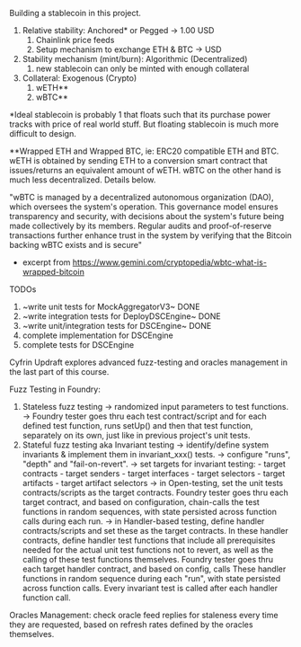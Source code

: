 Building a stablecoin in this project.
1. Relative stability: Anchored* or Pegged -> 1.00 USD
    1. Chainlink price feeds
    2. Setup mechanism to exchange ETH & BTC -> USD
2. Stability mechanism (mint/burn): Algorithmic (Decentralized)
    1. new stablecoin can only be minted with enough collateral
3. Collateral: Exogenous (Crypto)
    1. wETH**
    2. wBTC**

*Ideal stablecoin is probably 1 that floats such that its purchase power tracks with
price of real world stuff. But floating stablecoin is much more difficult to design.

**Wrapped ETH and Wrapped BTC, ie: ERC20 compatible ETH and BTC. wETH is obtained by 
sending ETH to a conversion smart contract that issues/returns an equivalent amount 
of wETH. wBTC on the other hand is much less decentralized. Details below.

"wBTC is managed by a decentralized autonomous organization (DAO), which oversees the
system's operation. This governance model ensures transparency and security, with 
decisions about the system's future being made collectively by its members. Regular 
audits and proof-of-reserve transactions further enhance trust in the system by 
verifying that the Bitcoin backing wBTC exists and is secure" 
 - excerpt from https://www.gemini.com/cryptopedia/wbtc-what-is-wrapped-bitcoin

TODOs
1. ~write unit tests for MockAggregatorV3~  DONE
2. ~write integration tests for DeployDSCEngine~  DONE
3. ~write unit/integration tests for DSCEngine~ DONE
4. complete implementation for DSCEngine
5. complete tests for DSCEngine

Cyfrin Updraft explores advanced fuzz-testing and oracles management in the last part 
of this course.

Fuzz Testing in Foundry:
1. Stateless fuzz testing   -> randomized input parameters to test functions.
                            -> Foundry tester goes thru each test contract/script and 
                                for each defined test function, runs setUp() and then 
                                that test function, separately on its own, just like
                                in previous project's unit tests.
2. Stateful fuzz testing aka Invariant testing  -> identify/define system invariants & 
                                                    implement them in invariant_xxx() 
                                                    tests.
                                                -> configure "runs", "depth" and 
                                                    "fail-on-revert".
                                                -> set targets for invariant testing:
                                                        - target contracts
                                                        - target senders
                                                        - target interfaces
                                                        - target selectors
                                                        - target artifacts
                                                        - target artifact selectors
                                                -> in Open-testing, set the unit tests 
                                                    contracts/scripts as the target 
                                                    contracts. Foundry tester goes thru
                                                    each target contract, and based on 
                                                    configuration, chain-calls the test
                                                    functions in random sequences, with
                                                    state persisted across function calls
                                                    during each run.
                                                -> in Handler-based testing, define handler
                                                    contracts/scripts and set these as 
                                                    the target contracts. In these handler
                                                    contracts, define handler test functions
                                                    that include all prerequisites needed 
                                                    for the actual unit test functions not
                                                    to revert, as well as the calling of 
                                                    these test functions themselves. 
                                                    Foundry tester goes thru each target 
                                                    handler contract, and based on config,
                                                    calls These handler functions in random 
                                                    sequence during each "run", with state 
                                                    persisted across function calls. Every 
                                                    invariant test is called after each 
                                                    handler function call.

Oracles Management: check oracle feed replies for staleness every time they are requested,
based on refresh rates defined by the oracles themselves.